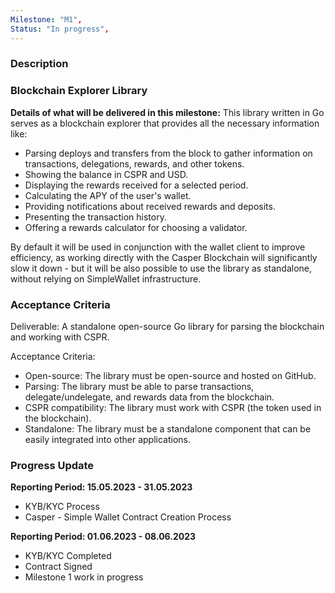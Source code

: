 ```yaml
---
Milestone: "M1",
Status: "In progress",
---
```

<!--lang:en--> 
### Description
### Blockchain Explorer Library 

**Details of what will be delivered in this milestone:**
This library written in Go serves as a blockchain explorer that provides all the necessary information like:

- Parsing deploys and transfers from the block to gather information on transactions, delegations, rewards, and other tokens.
- Showing the balance in CSPR and USD.
- Displaying the rewards received for a selected period.
- Calculating the APY of the user's wallet.
- Providing notifications about received rewards and deposits.
- Presenting the transaction history.
- Offering a rewards calculator for choosing a validator.

By default it will be used in conjunction with the wallet client to improve efficiency, as working directly with the Casper Blockchain will significantly slow it down - but it will be also possible to use the library as standalone, without relying on SimpleWallet infrastructure.


### Acceptance Criteria

Deliverable: A standalone open-source Go library for parsing the blockchain and working with CSPR.

Acceptance Criteria:

- Open-source: The library must be open-source and hosted on GitHub.
- Parsing: The library must be able to parse transactions, delegate/undelegate, and rewards data from the blockchain.
- CSPR compatibility: The library must work with CSPR (the token used in the blockchain).
- Standalone: The library must be a standalone component that can be easily integrated into other applications.


### Progress Update

**Reporting Period: 15.05.2023 - 31.05.2023**
- KYB/KYC Process
- Casper - Simple Wallet Contract Creation Process

**Reporting Period: 01.06.2023 - 08.06.2023**
- KYB/KYC Completed
- Contract Signed
- Milestone 1 work in progress
